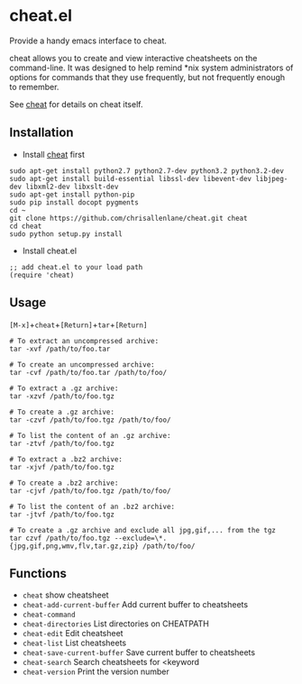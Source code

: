 # cheat.el
Provide a handy emacs interface to cheat.

cheat allows you to create and view interactive cheatsheets on the
command-line. It was designed to help remind *nix system
administrators of options for commands that they use frequently,
but not frequently enough to remember.

See [cheat](https://github.com/chrisallenlane/cheat) for details on cheat itself.

## Installation
+ Install [cheat](https://github.com/chrisallenlane/cheat) first
```
sudo apt-get install python2.7 python2.7-dev python3.2 python3.2-dev
sudo apt-get install build-essential libssl-dev libevent-dev libjpeg-dev libxml2-dev libxslt-dev
sudo apt-get install python-pip
sudo pip install docopt pygments
cd ~
git clone https://github.com/chrisallenlane/cheat.git cheat
cd cheat
sudo python setup.py install
```

+ Install cheat.el
```
;; add cheat.el to your load path
(require 'cheat)
```

## Usage
`[M-x]`+`cheat`+`[Return]`+`tar`+`[Return]`
```
# To extract an uncompressed archive:
tar -xvf /path/to/foo.tar

# To create an uncompressed archive:
tar -cvf /path/to/foo.tar /path/to/foo/

# To extract a .gz archive:
tar -xzvf /path/to/foo.tgz

# To create a .gz archive:
tar -czvf /path/to/foo.tgz /path/to/foo/

# To list the content of an .gz archive:
tar -ztvf /path/to/foo.tgz

# To extract a .bz2 archive:
tar -xjvf /path/to/foo.tgz

# To create a .bz2 archive:
tar -cjvf /path/to/foo.tgz /path/to/foo/

# To list the content of an .bz2 archive:
tar -jtvf /path/to/foo.tgz

# To create a .gz archive and exclude all jpg,gif,... from the tgz
tar czvf /path/to/foo.tgz --exclude=\*.{jpg,gif,png,wmv,flv,tar.gz,zip} /path/to/foo/

```

## Functions
+ `cheat`                      show cheatsheet
+ `cheat-add-current-buffer`   Add current buffer to cheatsheets
+ `cheat-command`
+ `cheat-directories`          List directories on CHEATPATH
+ `cheat-edit`                 Edit cheatsheet
+ `cheat-list`                 List cheatsheets
+ `cheat-save-current-buffer`  Save current buffer to cheatsheets
+ `cheat-search`               Search cheatsheets for <keyword
+ `cheat-version`              Print the version number
